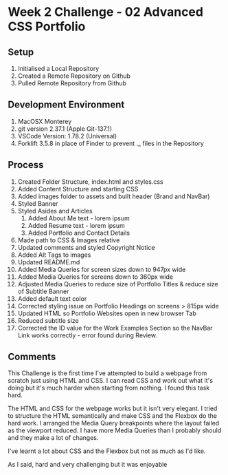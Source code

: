 # Week 2 Challenge - 02 Advanced CSS Portfolio

## Setup
1. Initialised a Local Repository
2. Created a Remote Repository on Github
3. Pulled Remote Repository from Github

## Development Environment
1. MacOSX Monterey
2. git version 2.37.1 (Apple Git-137.1)
3. VSCode Version: 1.78.2 (Universal)
4. Forklift 3.5.8 in place of Finder to prevent ._ files in the Repository

## Process
1. Created Folder Structure, index.html and styles.css
2. Added Content Structure and starting CSS
3. Added images folder to assets and built header (Brand and NavBar)
4. Styled Banner
5. Styled Asides and Articles
    1. Added About Me text - lorem ipsum
    2. Added Resume text - lorem ipsum
    3. Added Portfolio and Contact Details
6. Made path to CSS & Images relative
7. Updated comments and styled Copyright Notice
8. Added Alt Tags to images
9. Updated README.md
10. Added Media Queries for screen sizes down to 947px wide
11. Added Media Queries for screens down to 360px wide
12. Adjusted Media Queries to reduce size of Portfolio Titles & reduce size of Subtitle Banner
13. Added default text color
14. Corrected styling issue on Portfolio Headings on screens > 815px wide
15. Updated HTML so Portfolio Websites open in new browser Tab
16. Reduced subtitle size
17. Corrected the ID value for the Work Examples Section so the NavBar Link works correctly - error found during Review.
## Comments
This Challenge is the first time I've attempted to build a webpage from scratch just using HTML and CSS. I can read CSS and work out what it's doing but it's much harder when starting from nothing. I found this task hard.

The HTML and CSS for the webpage works but it isn't very elegant. I tried to structure the HTML semantically and make CSS and the Flexbox do the hard work. I arranged the Media Query breakpoints where the layout failed as the viewport reduced. I have more Media Queries than I probably should and they make a lot of changes. 

I've learnt a lot about CSS and the Flexbox but not as much as I'd like.

As I said, hard and very challenging but it was enjoyable

